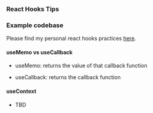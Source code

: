 ### React Hooks Tips

### Example codebase
Please find my personal react hooks practices <a href="https://github.com/DamengRandom/hooks-recall" target="_blank">here</a>.

#### useMemo vs useCallback
- <p>useMemo: returns the value of that callback function</p>
- <p>useCallback: returns the callback function</p>

#### useContext

- TBD
